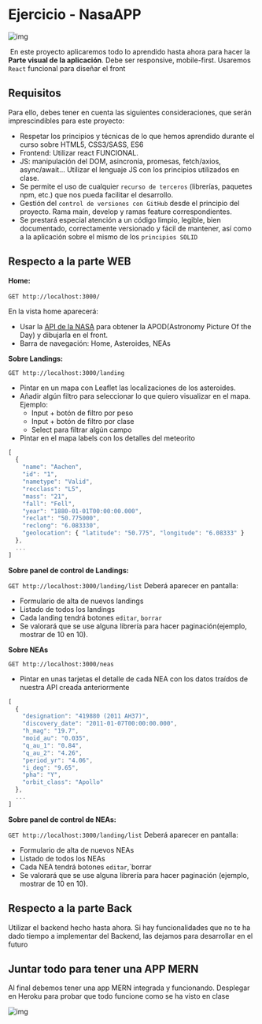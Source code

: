 # Ejercicio - NasaAPP

![img](../../assets/react/nasaFront/astronaut.gif)

​
En este proyecto aplicaremos todo lo aprendido hasta ahora para hacer la **Parte visual de la aplicación**. Debe ser responsive, mobile-first. Usaremos `React` funcional para diseñar el front

## Requisitos
Para ello, debes tener en cuenta las siguientes consideraciones, que serán imprescindibles para este proyecto: 
​
- Respetar los principios y técnicas de lo que hemos aprendido durante el curso sobre HTML5, CSS3/SASS, ES6
- Frontend: Utilizar react FUNCIONAL.
- JS: manipulación del DOM, asincronía, promesas, fetch/axios, async/await... Utilizar el lenguaje JS con los principios utilizados en clase. 
- Se permite el uso de cualquier `recurso de terceros` (librerías, paquetes npm, etc.) que nos pueda facilitar el desarrollo.
- Gestión del `control de versiones con GitHub` desde el principio del proyecto. Rama main, develop y ramas feature correspondientes.
- Se prestará especial atención a un código limpio, legible, bien documentado, correctamente versionado y fácil de mantener, así como a la aplicación sobre el mismo de los `principios SOLID`
​
​
 ## Respecto a la parte WEB

**Home:**

`GET http://localhost:3000/`
​

En la vista home aparecerá:
- Usar la [API de la NASA](https://api.nasa.gov/) para obtener la APOD(Astronomy Picture Of the Day) y dibujarla en el front. 
- Barra de navegación: Home, Asteroides, NEAs

**Sobre Landings:** 

`GET http://localhost:3000/landing`
-  Pintar en un mapa con Leaflet las localizaciones de los asteroides.
- Añadir algún filtro para seleccionar lo que quiero visualizar en el mapa. Ejemplo: 
  - Input + botón de filtro por peso
  - Input + botón de filtro por clase
  - Select para filtrar algún campo
- Pintar en el mapa labels con los detalles del meteorito   
```javascript
[
  {
    "name": "Aachen",
    "id": "1",
    "nametype": "Valid",
    "recclass": "L5",
    "mass": "21",
    "fall": "Fell",
    "year": "1880-01-01T00:00:00.000",
    "reclat": "50.775000",
    "reclong": "6.083330",
    "geolocation": { "latitude": "50.775", "longitude": "6.08333" }
  },
  ...
]
``` 
**Sobre panel de control de Landings:** 

`GET http://localhost:3000/landing/list`
Deberá aparecer en pantalla:
- Formulario de alta de nuevos landings
- Listado de todos los landings
- Cada landing tendrá botones `editar`, `borrar`
- Se valorará que se use alguna librería para hacer paginación(ejemplo, mostrar de 10 en 10).

**Sobre NEAs**

`GET http://localhost:3000/neas`
- Pintar en unas tarjetas el detalle de cada NEA con los datos traídos de nuestra API creada anteriormente

```javascript
[
  {
    "designation": "419880 (2011 AH37)",
    "discovery_date": "2011-01-07T00:00:00.000",
    "h_mag": "19.7",
    "moid_au": "0.035",
    "q_au_1": "0.84",
    "q_au_2": "4.26",
    "period_yr": "4.06",
    "i_deg": "9.65",
    "pha": "Y",
    "orbit_class": "Apollo"
  },
  ...
]
```

**Sobre panel de control de NEAs:** 

`GET http://localhost:3000/landing/list`
Deberá aparecer en pantalla:
- Formulario de alta de nuevos NEAs
- Listado de todos los NEAs
- Cada NEA tendrá botones `editar`,`borrar
- Se valorará que se use alguna librería para hacer paginación (ejemplo, mostrar de 10 en 10).

 ## Respecto a la parte Back
 Utilizar el backend hecho hasta ahora. Si hay funcionalidades que no te ha dado tiempo a implementar del Backend, las dejamos para desarrollar en el futuro

 ## Juntar todo para tener una APP MERN
 Al final debemos tener una app MERN integrada y funcionando. Desplegar en Heroku para probar que todo funcione como se ha visto en clase 

![img](../../assets/react/nasaFront/homermeme.jpg)
